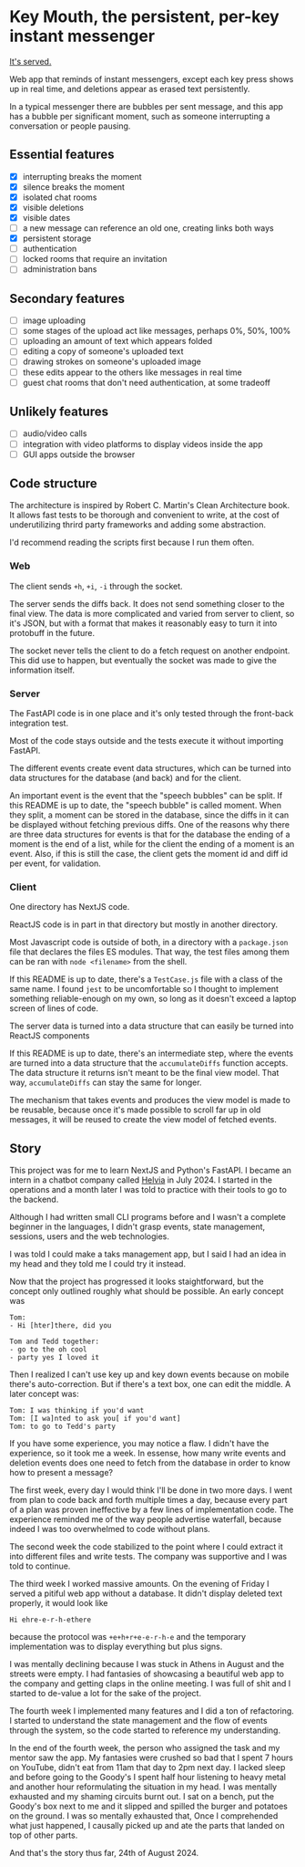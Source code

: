
# Key Mouth, the persistent, per-key instant messenger

[It's served.](https://theodoros-d-alenas.site/key-mouth/)

Web app that reminds of instant messengers,
except each key press shows up in real time,
and deletions appear as erased text persistently.

In a typical messenger there are bubbles per sent message,
and this app has a bubble per significant moment,
such as someone interrupting a conversation or people pausing.

## Essential features

- [x] interrupting breaks the moment
- [x] silence breaks the moment
- [x] isolated chat rooms
- [x] visible deletions
- [x] visible dates
- [ ] a new message can reference an old one, creating links both ways
- [x] persistent storage
- [ ] authentication
- [ ] locked rooms that require an invitation
- [ ] administration bans

## Secondary features

- [ ] image uploading
- [ ] some stages of the upload act like messages, perhaps 0%, 50%, 100%
- [ ] uploading an amount of text which appears folded
- [ ] editing a copy of someone's uploaded text
- [ ] drawing strokes on someone's uploaded image
- [ ] these edits appear to the others like messages in real time
- [ ] guest chat rooms that don't need authentication, at some tradeoff

## Unlikely features

- [ ] audio/video calls
- [ ] integration with video platforms to display videos inside the app
- [ ] GUI apps outside the browser

## Code structure

The architecture is inspired by
Robert C. Martin's Clean Architecture book.
It allows fast tests to be thorough and convenient to write,
at the cost of underutilizing thrird party frameworks
and adding some abstraction.

I'd recommend reading the scripts first
because I run them often.

### Web

The client sends `+h`, `+i`, `-i` through the socket.

The server sends the diffs back.
It does not send something closer to the final view.
The data is more complicated and varied from server to client,
so it's JSON,
but with a format that makes it reasonably easy
to turn it into protobuff in the future.

The socket never tells the client to do a fetch request
on another endpoint.
This did use to happen,
but eventually the socket was made to give the information itself.

### Server

The FastAPI code is in one place
and it's only tested through the front-back integration test.

Most of the code stays outside and
the tests execute it without importing FastAPI.

The different events create event data structures,
which can be turned into
data structures for the database (and back)
and for the client.

An important event is the event that the "speech bubbles" can be split.
If this README is up to date, the "speech bubble" is called moment.
When they split, a moment can be stored in the database,
since the diffs in it can be displayed
without fetching previous diffs.
One of the reasons why there are three data structures for events
is that for the database the ending of a moment is the end of a list,
while for the client the ending of a moment is an event.
Also, if this is still the case,
the client gets the moment id and diff id per event, for validation.

### Client

One directory has NextJS code.

ReactJS code is in part in that directory
but mostly in another directory.

Most Javascript code is outside of both,
in a directory with a `package.json` file
that declares the files ES modules.
That way, the test files among them can be ran with
`node <filename>` from the shell.

If this README is up to date,
there's a `TestCase.js` file with a class of the same name.
I found `jest` to be uncomfortable so I thought to implement
something reliable-enough on my own,
so long as it doesn't exceed a laptop screen of lines of code.

The server data is turned into a data structure
that can easily be turned into ReactJS components

If this README is up to date, there's an intermediate step,
where the events are turned into a data structure
that the `accumulateDiffs` function accepts.
The data structure it returns isn't meant to be the final view model.
That way, `accumulateDiffs` can stay the same for longer.

The mechanism that takes events and produces the view model
is made to be reusable,
because once it's made possible to scroll far up in old messages,
it will be reused to create the view model of fetched events.

## Story

This project was for me to learn NextJS and Python's FastAPI.
I became an intern
in a chatbot company called [Helvia](https://helvia.ai)
in July 2024.
I started in the operations and a month later
I was told to practice with their tools to go to the backend.

Although I had written small CLI programs before
and I wasn't a complete beginner in the languages,
I didn't grasp events, state management, sessions, users
and the web technologies.

I was told I could make a taks management app,
but I said I had an idea in my head
and they told me I could try it instead.

Now that the project has progressed it looks staightforward,
but the concept only outlined roughly what should be possible.
An early concept was

```
Tom:
- Hi [hter]there, did you

Tom and Tedd together:
- go to the oh cool
- party yes I loved it
```

Then I realized I can't use key up and key down events
because on mobile there's auto-correction.
But if there's a text box, one can edit the middle.
A later concept was:

```
Tom: I was thinking if you'd want
Tom: [I wa]nted to ask you[ if you'd want]
Tom: to go to Tedd's party
```

If you have some experience, you may notice a flaw.
I didn't have the experience, so it took me a week.
In essense, how many write events and deletion events
does one need to fetch from the database
in order to know how to present a message?

The first week, every day I would think I'll be done in two more days.
I went from plan to code back and forth multiple times a day,
because every part of a plan
was proven ineffective by a few lines of implementation code.
The experience reminded me of the way people advertise waterfall,
because indeed I was too overwhelmed to code without plans.

The second week
the code stabilized to the point where
I could extract it into different files
and write tests.
The company was supportive and I was told to continue.

The third week I worked massive amounts.
On the evening of Friday I served a pitiful web app
without a database.
It didn't display deleted text properly,
it would look like

```
Hi ehre-e-r-h-ethere
```

because the protocol was `+e+h+r+e-e-r-h-e`
and the temporary implementation
was to display everything but plus signs.

I was mentally declining because I was stuck in Athens in August
and the streets were empty.
I had fantasies of showcasing a beautiful web app
to the company and getting claps in the online meeting.
I was full of shit
and I started to de-value a lot for the sake of the project.

The fourth week I implemented many features
and I did a ton of refactoring.
I started to understand the state management and the flow of events
through the system,
so the code started to reference my understanding.

In the end of the fourth week,
the person who assigned the task and my mentor saw the app.
My fantasies were crushed so bad that I spent 7 hours on YouTube,
didn't eat from 11am that day to 2pm next day.
I lacked sleep and before going to the Goody's
I spent half hour listening to heavy metal
and another hour reformulating the situation in my head.
I was mentally exhausted and my shaming circuits burnt out.
I sat on a bench, put the Goody's box next to me and
it slipped and spilled the burger and potatoes on the ground.
I was so mentally exhausted that,
Once I comprehended what just happened,
I causally picked up and ate the parts that
landed on top of other parts.

And that's the story thus far,
24th of August 2024.
